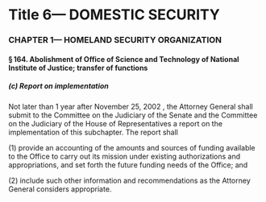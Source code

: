 
# Title 6— DOMESTIC SECURITY
### CHAPTER 1— HOMELAND SECURITY ORGANIZATION
#### § 164. Abolishment of Office of Science and Technology of National Institute of Justice; transfer of functions
##### (c) Report on implementation

Not later than 1 year after November 25, 2002 , the Attorney General shall submit to the Committee on the Judiciary of the Senate and the Committee on the Judiciary of the House of Representatives a report on the implementation of this subchapter. The report shall

(1) provide an accounting of the amounts and sources of funding available to the Office to carry out its mission under existing authorizations and appropriations, and set forth the future funding needs of the Office; and

(2) include such other information and recommendations as the Attorney General considers appropriate.
